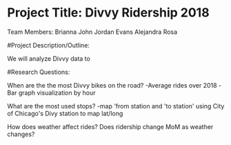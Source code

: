 # Project Title: Divvy Ridership 2018

Team Members:
Brianna John
Jordan Evans
Alejandra Rosa

#Project Description/Outline:

We will analyze Divvy data to  

#Research Questions:

When are the the most Divvy bikes on the road?
-Average rides over 2018
-Bar graph visualization by hour

What are the most used stops?
-map 'from station and 'to station' using City of Chicago's Divy station to map lat/long

How does weather affect rides? Does ridership change MoM as weather changes?
